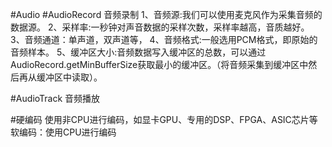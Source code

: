 #Audio
#AudioRecord 音频录制
1、音频源:我们可以使用麦克风作为采集音频的数据源。
2、采样率:一秒钟对声音数据的采样次数，采样率越高，音质越好。
3、音频通道：单声道，双声道等，
4、音频格式:一般选用PCM格式，即原始的音频样本。
5、缓冲区大小:音频数据写入缓冲区的总数，可以通过AudioRecord.getMinBufferSize获取最小的缓冲区。（将音频采集到缓冲区中然后再从缓冲区中读取）。

#AudioTrack  音频播放

#硬编码  使用非CPU进行编码，如显卡GPU、专用的DSP、FPGA、ASIC芯片等
软编码：使用CPU进行编码 